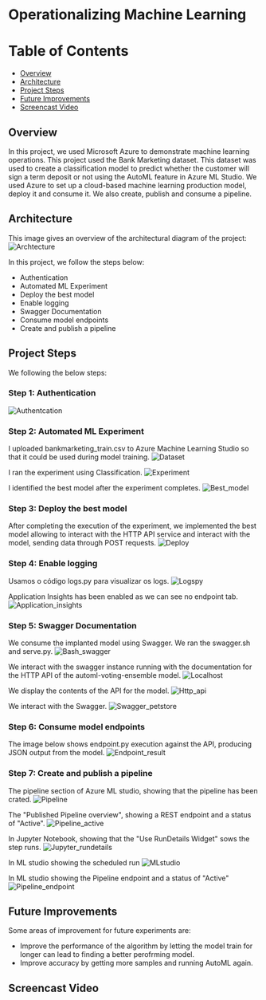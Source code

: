 # Operationalizing Machine Learning

Table of Contents
=================
  * [Overview](#Overview)
  * [Architecture](#Architecture)
  * [Project Steps](#project-steps)
  * [Future Improvements](#future-improvements)
  * [Screencast Video](#screencast-video)
  
## Overview

In this project, we used Microsoft Azure to demonstrate machine learning operations. This project used the Bank Marketing dataset. This dataset was used to create a classification model to predict whether the customer will sign a term deposit or not using the AutoML feature in Azure ML Studio. We used Azure to set up a cloud-based machine learning production model, deploy it and consume it. We also create, publish and consume a pipeline.

## Architecture
This image gives an overview of the architectural diagram of the project:
![Archtecture](Images/Archtecture.png)

In this project, we follow the steps below:
- Authentication
- Automated ML Experiment
- Deploy the best model
- Enable logging
- Swagger Documentation
- Consume model endpoints
- Create and publish a pipeline

## Project Steps
We following the below steps:

### Step 1: Authentication
![Authentcation](Images/Authentication.png)

### Step 2: Automated ML Experiment
I uploaded bankmarketing_train.csv to Azure Machine Learning Studio so that it could be used during model training.
![Dataset](Images/Dataset.png)

I ran the experiment using Classification.
![Experiment](Images/Experiment.png)

I identified the best model after the experiment completes.
![Best_model](Images/Best_model.png)

### Step 3: Deploy the best model
After completing the execution of the experiment, we implemented the best model allowing to interact with the HTTP API service and interact with the model, sending data through POST requests.
![Deploy](Images/Deploy.png)

### Step 4: Enable logging
Usamos o código logs.py para visualizar os logs.
![Logspy](Images/logspy.png)

Application Insights has been enabled as we can see no endpoint tab.
![Application_insights](Images/Application_insights.png)

### Step 5: Swagger Documentation
We consume the implanted model using Swagger. We ran the swagger.sh and serve.py.
![Bash_swagger](Images/Bash_swagger.png)

We interact with the swagger instance running with the documentation for the HTTP API of the automl-voting-ensemble model.
![Localhost](Images/localhost.png)

We display the contents of the API for the model.
![Http_api](Images/http_api.png)

We interact with the Swagger.
![Swagger_petstore](Images/Swagger_petstore.png)

### Step 6: Consume model endpoints
The image below shows endpoint.py execution against the API, producing JSON output from the model.
![Endpoint_result](Images/Endpoint_result.png)

### Step 7: Create and publish a pipeline
The pipeline section of Azure ML studio, showing that the pipeline has been crated.
![Pipeline](Images/Pipeline.png)

The "Published Pipeline overview", showing a REST endpoint and a status of "Active".
![Pipeline_active](Images/Pipeline_active.png)

In Jupyter Notebook, showing that the "Use RunDetails Widget" sows the step runs.
![Jupyter_rundetails](Images/Jupyter_rundetails.png)

In ML studio showing the scheduled run
![MLstudio](Images/MLstudio.png)

In ML studio showing the Pipeline endpoint and a status of "Active"
![Pipeline_endpoint](Images/Pipeline_endpoint.png)

## Future Improvements
Some areas of improvement for future experiments are:
- Improve the performance of the algorithm by letting the model train for longer can lead to finding a better perofrming model.
- Improve accuracy by getting more samples and running AutoML again.

## Screencast Video
